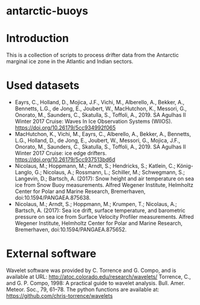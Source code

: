 # antarctic-buoys
# Introduction
This is a collection of scripts to process drifter data from the Antarctic marginal ice zone in the Atlantic and Indian sectors.

# Used datasets
* Eayrs, C., Holland, D., Mojica, J.F., Vichi, M., Alberello, A., Bekker, A., Bennetts, L.G., de Jong, E., Joubert, W., MacHutchon, K., Messori, G., Onorato, M., Saunders, C., Skatulla, S., Toffoli, A., 2019. SA Agulhas II Winter 2017 Cruise: Waves In Ice Observation Systems (WIIOS). https://doi.org/10.26179/5cc934992f065
* MacHutchon, K., Vichi, M., Eayrs, C., Alberello, A., Bekker, A., Bennetts, L.G., Holland, D., de Jong, E., Joubert, W., Messori, G., Mojica, J.F., Onorato, M., Saunders, C., Skatulla, S., Toffoli, A., 2019. SA Agulhas II Winter 2017 Cruise: ice edge drifters. https://doi.org/10.26179/5cc937513bd6d
* Nicolaus, M.; Hoppmann, M.; Arndt, S.; Hendricks, S.; Katlein, C.; König-Langlo, G.; Nicolaus, A.; Rossmann, L.; Schiller, M.; Schwegmann, S.; Langevin, D.; Bartsch, A. (2017): Snow height and air temperature on sea ice from Snow Buoy measurements. Alfred Wegener Institute, Helmholtz Center for Polar and Marine Research, Bremerhaven, doi:10.1594/PANGAEA.875638.
* Nicolaus, M.; Arndt, S.; Hoppmann, M.; Krumpen, T.; Nicolaus, A.; Bartsch, A. (2017): Sea ice drift, surface temperature, and barometric pressure on sea ice from Surface Velocity Profiler measurements. Alfred Wegener Institute, Helmholtz Center for Polar and Marine Research, Bremerhaven, doi:10.1594/PANGAEA.875652.

# External software
Wavelet software was provided by C. Torrence and G. Compo, and is available at URL: http://atoc.colorado.edu/research/wavelets/
Torrence, C., and G. P. Compo, 1998: A practical guide to wavelet analysis. Bull. Amer. Meteor. Soc., 79, 61–78.
The python functions are available at:
https://github.com/chris-torrence/wavelets
